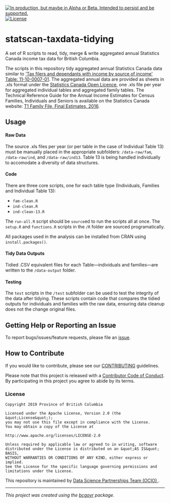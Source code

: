 <a id="devex-badge" rel="Delivery" href="https://github.com/BCDevExchange/assets/blob/master/README.md"><img alt="In production, but maybe in Alpha or Beta. Intended to persist and be supported." style="border-width:0" src="https://assets.bcdevexchange.org/images/badges/delivery.svg" title="In production, but maybe in Alpha or Beta. Intended to persist and be supported." /></a>[![License](https://img.shields.io/badge/License-Apache%202.0-blue.svg)](https://opensource.org/licenses/Apache-2.0)

# statscan-taxdata-tidying
 
A set of R scripts to read, tidy, merge & write aggregated annual Statistics Canada income tax data for British Columbia. 

The scripts in this repository tidy aggregated annual Statistics Canada data similar to ['Tax filers and dependants with income by source of income' Table: 11-10-0007-01](https://www150.statcan.gc.ca/t1/tbl1/en/tv.action?pid=1110000701). The aggregated annual data are provided as sheets in .xls format under the [Statistics Canada Open Licence](https://www.statcan.gc.ca/eng/reference/licence), one .xls file per year for aggregated individual tables and aggregated family tables. The Technical Reference Guide for the Annual Income Estimates for Census Families, Individuals and Seniors is available on the Statistics Canada website:
[T1 Family File, Final Estimates, 2016](
https://www150.statcan.gc.ca/n1/pub/72-212-x/72-212-x2018001-eng.htm).


## Usage

#### Raw Data

The source .xls files per year (or per table in the case of Individual Table 13) must be manually placed in the appropriate subfolders: `/data-raw/fam`, `/data-raw/ind`, and `/data-raw/ind13`. Table 13 is being handled individually to accomodate a diversity of data structures. 

#### Code

There are three core scripts, one for each table type (Individuals, Families and Individual Table 13):

- `fam-clean.R`
- `ind-clean.R`
- `ind-clean-13.R`

The `run-all.R` script should be `source`ed to run the scripts all at once. The `setup.R` and `functions.R` scripts in the `/R` folder are sourced programatically.

All packages used in the analysis can be installed from CRAN using `install.packages()`.  

#### Tidy Data Outputs

Tidied .CSV equivalent files for each Table&mdash;individuals and families&mdash;are written to the `/data-output` folder.  

#### Testing

The `test` scripts in the `/test` subfolder can be used to test the integrity of the data after tidying. These scripts contain code that compares the tidied outputs for individuals and families with the raw data, ensuring data cleanup does not the change original files.  

## Getting Help or Reporting an Issue

To report bugs/issues/feature requests, please file an [issue](https://github.com/bcgov/StatCan_IncomeTax_Tidying/issues/).

## How to Contribute

If you would like to contribute, please see our [CONTRIBUTING](CONTRIBUTING.md) guidelines.

Please note that this project is released with a [Contributor Code of Conduct](CODE_OF_CONDUCT.md). By participating in this project you agree to abide by its terms.

### License

```
Copyright 2019 Province of British Columbia

Licensed under the Apache License, Version 2.0 (the &quot;License&quot;);
you may not use this file except in compliance with the License.
You may obtain a copy of the License at

http://www.apache.org/licenses/LICENSE-2.0

Unless required by applicable law or agreed to in writing, software distributed under the License is distributed on an &quot;AS IS&quot; BASIS,
WITHOUT WARRANTIES OR CONDITIONS OF ANY KIND, either express or implied.
See the License for the specific language governing permissions and limitations under the License.
```

This repository is maintained by [Data Science Partnerships Team (OCIO) ](https://github.com/orgs/bcgov/teams/dsp).

---
*This project was created using the [bcgovr](https://github.com/bcgov/bcgovr) package.* 

